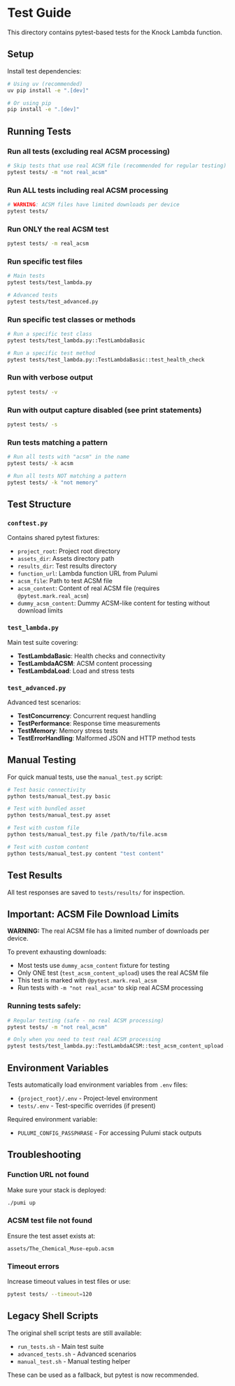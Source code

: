# Test Guide

This directory contains pytest-based tests for the Knock Lambda function.

## Setup

Install test dependencies:

```bash
# Using uv (recommended)
uv pip install -e ".[dev]"

# Or using pip
pip install -e ".[dev]"
```

## Running Tests

### Run all tests (excluding real ACSM processing)
```bash
# Skip tests that use real ACSM file (recommended for regular testing)
pytest tests/ -m "not real_acsm"
```

### Run ALL tests including real ACSM processing
```bash
# WARNING: ACSM files have limited downloads per device
pytest tests/
```

### Run ONLY the real ACSM test
```bash
pytest tests/ -m real_acsm
```

### Run specific test files
```bash
# Main tests
pytest tests/test_lambda.py

# Advanced tests
pytest tests/test_advanced.py
```

### Run specific test classes or methods
```bash
# Run a specific test class
pytest tests/test_lambda.py::TestLambdaBasic

# Run a specific test method
pytest tests/test_lambda.py::TestLambdaBasic::test_health_check
```

### Run with verbose output
```bash
pytest tests/ -v
```

### Run with output capture disabled (see print statements)
```bash
pytest tests/ -s
```

### Run tests matching a pattern
```bash
# Run all tests with "acsm" in the name
pytest tests/ -k acsm

# Run all tests NOT matching a pattern
pytest tests/ -k "not memory"
```

## Test Structure

### `conftest.py`
Contains shared pytest fixtures:
- `project_root`: Project root directory
- `assets_dir`: Assets directory path
- `results_dir`: Test results directory
- `function_url`: Lambda function URL from Pulumi
- `acsm_file`: Path to test ACSM file
- `acsm_content`: Content of real ACSM file (requires `@pytest.mark.real_acsm`)
- `dummy_acsm_content`: Dummy ACSM-like content for testing without download limits

### `test_lambda.py`
Main test suite covering:
- **TestLambdaBasic**: Health checks and connectivity
- **TestLambdaACSM**: ACSM content processing
- **TestLambdaLoad**: Load and stress tests

### `test_advanced.py`
Advanced test scenarios:
- **TestConcurrency**: Concurrent request handling
- **TestPerformance**: Response time measurements
- **TestMemory**: Memory stress tests
- **TestErrorHandling**: Malformed JSON and HTTP method tests

## Manual Testing

For quick manual tests, use the `manual_test.py` script:

```bash
# Test basic connectivity
python tests/manual_test.py basic

# Test with bundled asset
python tests/manual_test.py asset

# Test with custom file
python tests/manual_test.py file /path/to/file.acsm

# Test with custom content
python tests/manual_test.py content "test content"
```

## Test Results

All test responses are saved to `tests/results/` for inspection.

## Important: ACSM File Download Limits

**WARNING:** The real ACSM file has a limited number of downloads per device. 

To prevent exhausting downloads:
- Most tests use `dummy_acsm_content` fixture for testing
- Only ONE test (`test_acsm_content_upload`) uses the real ACSM file
- This test is marked with `@pytest.mark.real_acsm`
- Run tests with `-m "not real_acsm"` to skip real ACSM processing

### Running tests safely:
```bash
# Regular testing (safe - no real ACSM processing)
pytest tests/ -m "not real_acsm"

# Only when you need to test real ACSM processing
pytest tests/test_lambda.py::TestLambdaACSM::test_acsm_content_upload -v
```

## Environment Variables

Tests automatically load environment variables from `.env` files:
- `{project_root}/.env` - Project-level environment
- `tests/.env` - Test-specific overrides (if present)

Required environment variable:
- `PULUMI_CONFIG_PASSPHRASE` - For accessing Pulumi stack outputs

## Troubleshooting

### Function URL not found
Make sure your stack is deployed:
```bash
./pumi up
```

### ACSM test file not found
Ensure the test asset exists at:
```
assets/The_Chemical_Muse-epub.acsm
```

### Timeout errors
Increase timeout values in test files or use:
```bash
pytest tests/ --timeout=120
```

## Legacy Shell Scripts

The original shell script tests are still available:
- `run_tests.sh` - Main test suite
- `advanced_tests.sh` - Advanced scenarios
- `manual_test.sh` - Manual testing helper

These can be used as a fallback, but pytest is now recommended.
